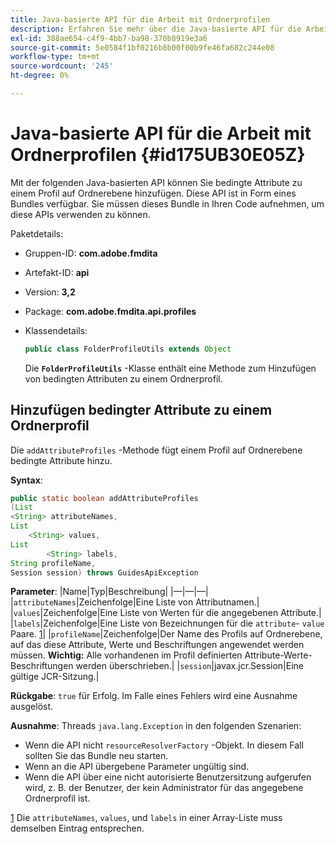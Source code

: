 ```yaml
---
title: Java-basierte API für die Arbeit mit Ordnerprofilen
description: Erfahren Sie mehr über die Java-basierte API für die Arbeit mit Ordnerprofilen
exl-id: 388ae654-c4f9-4bb7-ba98-370b8919e3a6
source-git-commit: 5e0584f1bf0216b8b00f00b9fe46fa682c244e08
workflow-type: tm+mt
source-wordcount: '245'
ht-degree: 0%

---
```


# Java-basierte API für die Arbeit mit Ordnerprofilen {#id175UB30E05Z}

Mit der folgenden Java-basierten API können Sie bedingte Attribute zu einem Profil auf Ordnerebene hinzufügen. Diese API ist in Form eines Bundles verfügbar. Sie müssen dieses Bundle in Ihren Code aufnehmen, um diese APIs verwenden zu können.

Paketdetails:

- Gruppen-ID: **com.adobe.fmdita**

- Artefakt-ID: **api**

- Version: **3,2**

- Package: **com.adobe.fmdita.api.profiles**

- Klassendetails:

  ```JAVA
  public class FolderProfileUtils extends Object
  ```

  Die **`FolderProfileUtils`** -Klasse enthält eine Methode zum Hinzufügen von bedingten Attributen zu einem Ordnerprofil.


## Hinzufügen bedingter Attribute zu einem Ordnerprofil

Die ``addAttributeProfiles`` -Methode fügt einem Profil auf Ordnerebene bedingte Attribute hinzu.

**Syntax**:

```JAVA
public static boolean addAttributeProfiles
(List
<String> attributeNames, 
List
    <String> values, 
List
        <String> labels,
String profileName, 
Session session) throws GuidesApiException
```

**Parameter**: |Name|Typ|Beschreibung| |—|—|—| |``attributeNames``|Zeichenfolge|Eine Liste von Attributnamen.| |``values``|Zeichenfolge|Eine Liste von Werten für die angegebenen Attribute.| |`labels`|Zeichenfolge|Eine Liste von Bezeichnungen für die `attribute`- `value` Paare. [1](#fntarg_1)| |`profileName`|Zeichenfolge|Der Name des Profils auf Ordnerebene, auf das diese Attribute, Werte und Beschriftungen angewendet werden müssen. **Wichtig:** Alle vorhandenen im Profil definierten Attribute-Werte-Beschriftungen werden überschrieben.| |`session`|javax.jcr.Session|Eine gültige JCR-Sitzung.|

**Rückgabe**:
`true` für Erfolg. Im Falle eines Fehlers wird eine Ausnahme ausgelöst.

**Ausnahme**: Threads ``java.lang.Exception`` in den folgenden Szenarien:

- Wenn die API nicht `resourceResolverFactory` -Objekt. In diesem Fall sollten Sie das Bundle neu starten.
- Wenn an die API übergebene Parameter ungültig sind.
- Wenn die API über eine nicht autorisierte Benutzersitzung aufgerufen wird, z. B. der Benutzer, der kein Administrator für das angegebene Ordnerprofil ist.

[1](#fnsrc_1) Die `attributeNames`, `values`, und `labels` in einer Array-Liste muss demselben Eintrag entsprechen.
